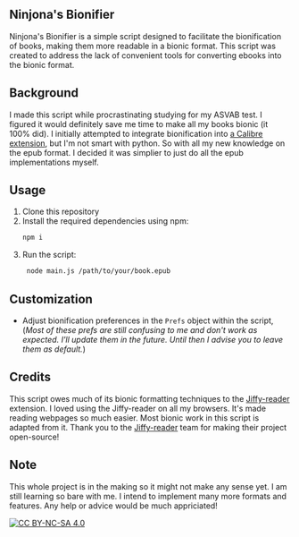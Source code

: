 ## Ninjona's Bionifier

Ninjona's Bionifier is a simple script designed to facilitate the bionification of books, making them more readable in a bionic format. This script was created to address the lack of convenient tools for converting ebooks into the bionic format. 

## Background

I made this script while procrastinating studying for my ASVAB test. I figured it would definitely save me time to make all my books bionic (it 100% did). I initially attempted to integrate bionification into [a Calibre extension](https://github.com/bookfere/Ebook-Translator-Calibre-Plugin/tree/master), but I'm not smart with python. So with all my new knowledge on the epub format. I decided it was simplier to just do all the epub implementations myself.

## Usage

1. Clone this repository
2. Install the required dependencies using npm:
     ```bash
     npm i
     ```
3. Run the script: 
 	```bash
     node main.js /path/to/your/book.epub
 	```
    
## Customization
  - Adjust bionification preferences in the `Prefs` object within the script,
  (*Most of these prefs are still confusing to me and don't work as expected. I'll update them in the future. Until then I advise you to leave them as default.*)
     
## Credits

This script owes much of its bionic formatting techniques to the [Jiffy-reader](https://github.com/ansh/jiffyreader.com) extension. I loved using the Jiffy-reader on all my browsers. It's made reading webpages so much easier. Most bionic work in this script is adapted from it. Thank you to the [Jiffy-reader](https://github.com/ansh/jiffyreader.com) team for making their project open-source!

## Note

This whole project is in the making so it might not make any sense yet. I am still learning so bare with me. I intend to implement many more formats and features. Any help or advice would be much appriciated! 




[![CC BY-NC-SA 4.0][cc-by-nc-sa-shield]][cc-by-nc-sa]

[cc-by-nc-sa]: http://creativecommons.org/licenses/by-nc-sa/4.0/
[cc-by-nc-sa-shield]: https://img.shields.io/badge/License-CC%20BY--NC--SA%204.0-lightgrey.svg
